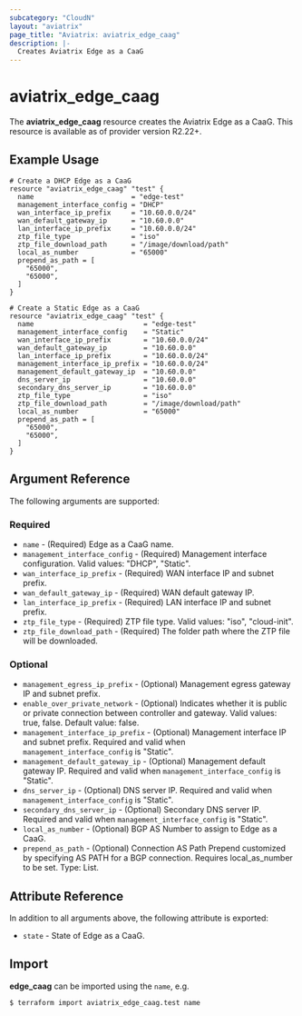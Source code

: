 ```yaml
---
subcategory: "CloudN"
layout: "aviatrix"
page_title: "Aviatrix: aviatrix_edge_caag"
description: |-
  Creates Aviatrix Edge as a CaaG
---
```


# aviatrix_edge_caag

The **aviatrix_edge_caag** resource creates the Aviatrix Edge as a CaaG. This resource is available as of provider version R2.22+.

## Example Usage

```hcl
# Create a DHCP Edge as a CaaG
resource "aviatrix_edge_caag" "test" {
  name                        = "edge-test"
  management_interface_config = "DHCP"
  wan_interface_ip_prefix     = "10.60.0.0/24"
  wan_default_gateway_ip      = "10.60.0.0"
  lan_interface_ip_prefix     = "10.60.0.0/24"
  ztp_file_type               = "iso"
  ztp_file_download_path      = "/image/download/path"
  local_as_number             = "65000"
  prepend_as_path = [
    "65000",
    "65000",
  ]
}
```
```hcl
# Create a Static Edge as a CaaG
resource "aviatrix_edge_caag" "test" {
  name                           = "edge-test"
  management_interface_config    = "Static"
  wan_interface_ip_prefix        = "10.60.0.0/24"
  wan_default_gateway_ip         = "10.60.0.0"
  lan_interface_ip_prefix        = "10.60.0.0/24"
  management_interface_ip_prefix = "10.60.0.0/24"
  management_default_gateway_ip  = "10.60.0.0"
  dns_server_ip                  = "10.60.0.0"
  secondary_dns_server_ip        = "10.60.0.0"
  ztp_file_type                  = "iso"
  ztp_file_download_path         = "/image/download/path"
  local_as_number                = "65000"
  prepend_as_path = [
    "65000",
    "65000",
  ]
}
```

## Argument Reference

The following arguments are supported:

### Required
* `name` - (Required) Edge as a CaaG name.
* `management_interface_config` - (Required) Management interface configuration. Valid values: "DHCP", "Static".
* `wan_interface_ip_prefix` - (Required) WAN interface IP and subnet prefix.
* `wan_default_gateway_ip` - (Required) WAN default gateway IP.
* `lan_interface_ip_prefix` - (Required) LAN interface IP and subnet prefix.
* `ztp_file_type` - (Required) ZTP file type. Valid values: "iso", "cloud-init".
* `ztp_file_download_path` - (Required) The folder path where the ZTP file will be downloaded.

### Optional
* `management_egress_ip_prefix` - (Optional) Management egress gateway IP and subnet prefix.
* `enable_over_private_network` - (Optional) Indicates whether it is public or private connection between controller and gateway. Valid values: true, false. Default value: false.
* `management_interface_ip_prefix` - (Optional) Management interface IP and subnet prefix. Required and valid when `management_interface_config` is "Static". 
* `management_default_gateway_ip` - (Optional) Management default gateway IP. Required and valid when `management_interface_config` is "Static".
* `dns_server_ip` - (Optional) DNS server IP. Required and valid when `management_interface_config` is "Static".
* `secondary_dns_server_ip` - (Optional) Secondary DNS server IP. Required and valid when `management_interface_config` is "Static".
* `local_as_number` - (Optional) BGP AS Number to assign to Edge as a CaaG.
* `prepend_as_path` - (Optional) Connection AS Path Prepend customized by specifying AS PATH for a BGP connection. Requires local_as_number to be set. Type: List.

## Attribute Reference

In addition to all arguments above, the following attribute is exported:

* `state` - State of Edge as a CaaG.

## Import

**edge_caag** can be imported using the `name`, e.g.

```
$ terraform import aviatrix_edge_caag.test name
```
